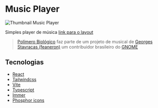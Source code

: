# Music Player

![Thumbnail Music Player]('https://github.com/luiz21goncalves/boracodar/blob/assets/01-music-player.png)

Simples player de música [link para o layout](https://www.figma.com/file/XnielIsj9qrix1qxAQLT9X/23boraCodar-Desafio-1/duplicate)

> [Polímero Biológico](https://www.youtube.com/watch?v=idt6DOVr1LI) faz parte de um projeto de musical de [Georges Stavracas (feaneron)](https://www.youtube.com/@GeorgesStavracas) um contribuidor brasileiro do [GNOME](https://www.gnome.org/) 

## Tecnologias
- [React](https://react.dev/)
- [Tailwindcss](https://tailwindcss.com/)
- [Vite](https://vitejs.dev/)
- [Typescript](https://www.typescriptlang.org/)
- [Immer](https://immerjs.github.io/immer/)
- [Phosphor icons](https://phosphoricons.com/)